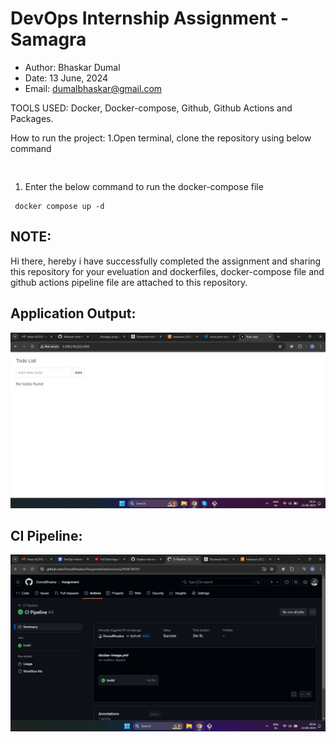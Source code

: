 # DevOps Internship Assignment - Samagra

* Author: Bhaskar Dumal
* Date: 13 June, 2024
* Email: dumalbhaskar@gmail.com
  

TOOLS USED: 
Docker, Docker-compose, Github, Github Actions and Packages.


How to run the project:
1.Open terminal, clone the repository using below command
```shell
 
```  
1. Enter the below command to run the docker-compose file
```shell
 docker compose up -d
```  

## NOTE: 
Hi there, hereby i have successfully completed the assignment and sharing this repository for your eveluation
and dockerfiles, docker-compose file and github actions pipeline file are attached to this repository.

## Application Output:
![output](output.png)

## CI Pipeline:
![ci pipeline](ci.png)
